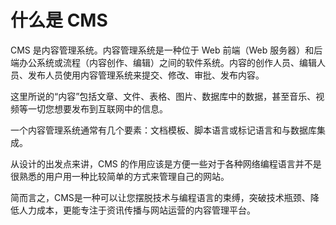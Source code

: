 # 什么是 CMS

CMS 是内容管理系统。内容管理系统是一种位于 Web 前端（Web 服务器）和后端办公系统或流程（内容创作、编辑）之间的软件系统。内容的创作人员、编辑人员、发布人员使用内容管理系统来提交、修改、审批、发布内容。

这里所说的“内容”包括文章、文件、表格、图片、数据库中的数据，甚至音乐、视频等一切您想要发布到互联网中的信息。

一个内容管理系统通常有几个要素：文档模板、脚本语言或标记语言和与数据库集成。

从设计的出发点来讲，CMS 的作用应该是方便一些对于各种网络编程语言并不是很熟悉的用户用一种比较简单的方式来管理自己的网站。

简而言之，CMS是一种可以让您摆脱技术与编程语言的束缚，突破技术瓶颈、降低人力成本，更能专注于资讯传播与网站运营的内容管理平台。

